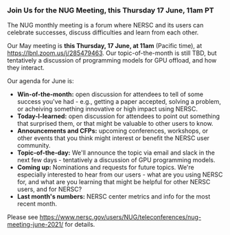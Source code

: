 ### Join Us for the NUG Meeting, this Thursday 17 June, 11am PT

The NUG monthly meeting is a forum where NERSC and its users can
celebrate successes, discuss difficulties and learn from each other. 

Our May meeting is **this Thursday, 17 June, at 11am** (Pacific time),
at <https://lbnl.zoom.us/j/285479463>. Our topic-of-the-month is still
TBD, but tentatively a discussion of programming models for GPU 
offload, and how they interact.

Our agenda for June is:

- **Win-of-the-month:** open discussion for attendees to tell of some 
  success you've had - e.g., getting a paper accepted, solving a problem, 
  or acheiving something innovative or high impact using NERSC.
- **Today-I-learned:** open discussion for attendees to point out something 
  that surprised them, or that might be valuable to other users to know.
- **Announcements and CFPs:** upcoming conferences, workshops, or other events
  that you think might interest or benefit the NERSC user community.
- **Topic-of-the-day:** We'll announce the topic via email and slack in the 
  next few days - tentatively a discussion of GPU programming models.
- **Coming up:** Nominations and requests for future topics. We're
  especially interested to hear from our users - what are you using
  NERSC for, and what are you learning that might be helpful for other
  NERSC users, and for NERSC?
- **Last month's numbers:** NERSC center metrics and info for the most recent 
  month.

Please see <https://www.nersc.gov/users/NUG/teleconferences/nug-meeting-june-2021/>
for details.
